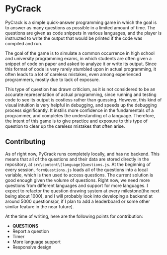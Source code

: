 # PyCrack

PyCrack is a simple quick-answer programming game in which the goal is to answer as many questions as possible in a limited amount of time. The questions are given as code snippets in various languages, and the player is instructed to write the output that would be printed if the code was compiled and run.

The goal of the game is to simulate a common occurrence in high school and university programming exams, in which students are often given a snippet of code on paper and asked to analyze it or write its output. Since this format of code is very rarely stumbled upon in actual programming, it often leads to a lot of careless mistakes, even among experienced programmers, mostly due to lack of exposure.

This type of question has drawn criticism, as it is not considered to be an accurate representation of actual programming, since running and testing code to see its output is costless rather than guessing. However, this kind of visual intuition is very helpful in debugging, and speeds up the debugging process significantly. It instills more confidence in the fundamentals of a programmer, and completes the understanding of a language. Therefore, the intent of this game is to give practice and exposure to this type of question to clear up the careless mistakes that often arise.


## Contributing

As of right now, PyCrack runs completely locally, and has no backend. This means that all of the questions and their data are stored directly in the repository, at `src\content\[language]Questions.js`. At the beginning of every session, `formQuestions.js` loads all of the questions into a local variable, which is then used to access questions. The current solution is good enough given the volume of questions. Right now, we need more questions from different languages and support for more languages. I expect to refactor the question drawing system at every milestone(the next being about 1000), and I will probably look into developing a backend at around 5000 questions(or, if I plan to add a leaderboard or some other similar feature in the near future). 

At the time of writing, here are the following points for contribution:
- **QUESTIONS**
- Report a question
- Timer
- More language support
- Responsive design
